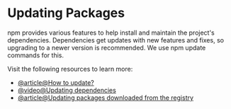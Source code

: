 # Updating Packages

npm provides various features to help install and maintain the project's dependencies. Dependencies get updates with new features and fixes, so upgrading to a newer version is recommended. We use npm update commands for this.

Visit the following resources to learn more:

- [@article@How to update?](https://www.freecodecamp.org/news/how-to-update-npm-dependencies/)
- [@video@Updating dependencies](https://www.youtube.com/watch?v=Ghdfdq17JAY)
- [@article@Updating packages downloaded from the registry](https://docs.npmjs.com/updating-packages-downloaded-from-the-registry)
